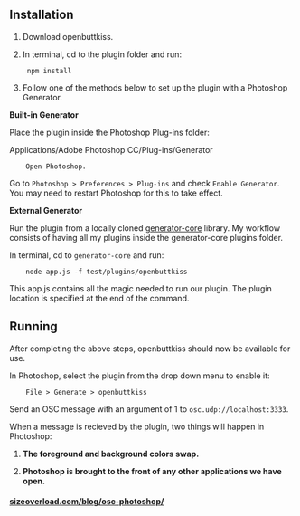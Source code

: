 ## Installation

1. Download openbuttkiss.

1. In terminal, cd to the plugin folder and run:

        npm install

1. Follow one of the methods below to set up the plugin with a Photoshop Generator.

**Built-in Generator**

Place the plugin inside the Photoshop Plug-ins folder:

Applications/Adobe Photoshop CC/Plug-ins/Generator

        Open Photoshop.

Go to `Photoshop > Preferences > Plug-ins` and check `Enable Generator`. You may need to restart Photoshop for this to take effect.

**External Generator**

Run the plugin from a locally cloned [generator-core](https://github.com/adobe-photoshop/generator-core) library. My workflow consists of having all my plugins inside the generator-core plugins folder.

In terminal, cd to `generator-core` and run:

        node app.js -f test/plugins/openbuttkiss

This app.js contains all the magic needed to run our plugin. The plugin location is specified at the end of the command.

## Running

After completing the above steps, openbuttkiss should now be available for use.

In Photoshop, select the plugin from the drop down menu to enable it:

        File > Generate > openbuttkiss

Send an OSC message with an argument of 1 to `osc.udp://localhost:3333`.

When a message is recieved by the plugin, two things will happen in Photoshop:

1. **The foreground and background colors swap.**

1. **Photoshop is brought to the front of any other applications we have open.**

#### [sizeoverload.com/blog/osc-photoshop/](http://sizeoverload.com/blog/osc-photoshop/)
